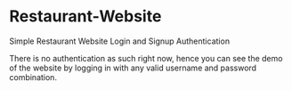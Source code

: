 # Restaurant-Website

Simple Restaurant Website Login and Signup Authentication

There is no authentication as such right now, hence you can see the demo of the website by logging in with any valid username and password combination.
